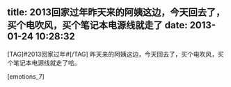 title: 2013回家过年昨天来的阿姨这边，今天回去了，买个电吹风，买个笔记本电源线就走了
date: 2013-01-24 10:28:32
---

<p>
	[TAG]#2013回家过年#[/TAG] 昨天来的阿姨这边，今天回去了，买个电吹风，买个笔记本电源线就走了哈。
</p>
<p>
	[emotions_7]
</p>
